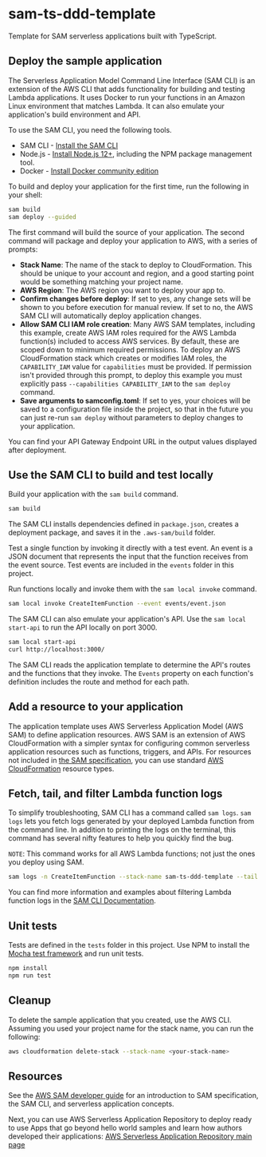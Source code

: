 # sam-ts-ddd-template

Template for SAM serverless applications built with TypeScript.

## Deploy the sample application

The Serverless Application Model Command Line Interface (SAM CLI) is an extension of the AWS CLI
that adds functionality for building and testing Lambda applications. It uses Docker to run your
functions in an Amazon Linux environment that matches Lambda. It can also emulate your application's
build environment and API.

To use the SAM CLI, you need the following tools.

- SAM CLI -
  [Install the SAM CLI](https://docs.aws.amazon.com/serverless-application-model/latest/developerguide/serverless-sam-cli-install.html)
- Node.js - [Install Node.js 12+](https://nodejs.org/en/), including the NPM package management
  tool.
- Docker -
  [Install Docker community edition](https://hub.docker.com/search/?type=edition&offering=community)

To build and deploy your application for the first time, run the following in your shell:

```bash
sam build
sam deploy --guided
```

The first command will build the source of your application. The second command will package and
deploy your application to AWS, with a series of prompts:

- **Stack Name**: The name of the stack to deploy to CloudFormation. This should be unique to your
  account and region, and a good starting point would be something matching your project name.
- **AWS Region**: The AWS region you want to deploy your app to.
- **Confirm changes before deploy**: If set to yes, any change sets will be shown to you before
  execution for manual review. If set to no, the AWS SAM CLI will automatically deploy application
  changes.
- **Allow SAM CLI IAM role creation**: Many AWS SAM templates, including this example, create AWS
  IAM roles required for the AWS Lambda function(s) included to access AWS services. By default,
  these are scoped down to minimum required permissions. To deploy an AWS CloudFormation stack which
  creates or modifies IAM roles, the `CAPABILITY_IAM` value for `capabilities` must be provided. If
  permission isn't provided through this prompt, to deploy this example you must explicitly pass
  `--capabilities CAPABILITY_IAM` to the `sam deploy` command.
- **Save arguments to samconfig.toml**: If set to yes, your choices will be saved to a configuration
  file inside the project, so that in the future you can just re-run `sam deploy` without parameters
  to deploy changes to your application.

You can find your API Gateway Endpoint URL in the output values displayed after deployment.

## Use the SAM CLI to build and test locally

Build your application with the `sam build` command.

```bash
sam build
```

The SAM CLI installs dependencies defined in `package.json`, creates a deployment package, and saves
it in the `.aws-sam/build` folder.

Test a single function by invoking it directly with a test event. An event is a JSON document that
represents the input that the function receives from the event source. Test events are included in
the `events` folder in this project.

Run functions locally and invoke them with the `sam local invoke` command.

```bash
sam local invoke CreateItemFunction --event events/event.json
```

The SAM CLI can also emulate your application's API. Use the `sam local start-api` to run the API
locally on port 3000.

```bash
sam local start-api
curl http://localhost:3000/
```

The SAM CLI reads the application template to determine the API's routes and the functions that they
invoke. The `Events` property on each function's definition includes the route and method for each
path.

## Add a resource to your application

The application template uses AWS Serverless Application Model (AWS SAM) to define application
resources. AWS SAM is an extension of AWS CloudFormation with a simpler syntax for configuring
common serverless application resources such as functions, triggers, and APIs. For resources not
included in
[the SAM specification](https://github.com/awslabs/serverless-application-model/blob/master/versions/2016-10-31.md),
you can use standard
[AWS CloudFormation](https://docs.aws.amazon.com/AWSCloudFormation/latest/UserGuide/aws-template-resource-type-ref.html)
resource types.

## Fetch, tail, and filter Lambda function logs

To simplify troubleshooting, SAM CLI has a command called `sam logs`. `sam logs` lets you fetch logs
generated by your deployed Lambda function from the command line. In addition to printing the logs
on the terminal, this command has several nifty features to help you quickly find the bug.

`NOTE`: This command works for all AWS Lambda functions; not just the ones you deploy using SAM.

```bash
sam logs -n CreateItemFunction --stack-name sam-ts-ddd-template --tail
```

You can find more information and examples about filtering Lambda function logs in the
[SAM CLI Documentation](https://docs.aws.amazon.com/serverless-application-model/latest/developerguide/serverless-sam-cli-logging.html).

## Unit tests

Tests are defined in the `tests` folder in this project. Use NPM to install the
[Mocha test framework](https://mochajs.org/) and run unit tests.

```bash
npm install
npm run test
```

## Cleanup

To delete the sample application that you created, use the AWS CLI. Assuming you used your project
name for the stack name, you can run the following:

```bash
aws cloudformation delete-stack --stack-name <your-stack-name>
```

## Resources

See the
[AWS SAM developer guide](https://docs.aws.amazon.com/serverless-application-model/latest/developerguide/what-is-sam.html)
for an introduction to SAM specification, the SAM CLI, and serverless application concepts.

Next, you can use AWS Serverless Application Repository to deploy ready to use Apps that go beyond
hello world samples and learn how authors developed their applications:
[AWS Serverless Application Repository main page](https://aws.amazon.com/serverless/serverlessrepo/)
